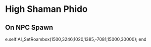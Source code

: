# High Shaman Phido
## On NPC Spawn

e.self:AI_SetRoambox(1500,3246,1020,1385,-7081,15000,30000);
end